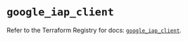 # `google_iap_client`

Refer to the Terraform Registry for docs: [`google_iap_client`](https://registry.terraform.io/providers/hashicorp/google-beta/6.34.1/docs/resources/google_iap_client).
